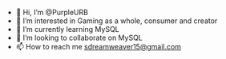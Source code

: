 - 👋 Hi, I’m @PurpleURB
- 👀 I’m interested in Gaming as a whole, consumer and creator
- 🌱 I’m currently learning MySQL
- 💞️ I’m looking to collaborate on MySQL
- 📫 How to reach me sdreamweaver15@gmail.com

<!---
PurpleURB/PurpleURB is a ✨ special ✨ repository because its `README.md` (this file) appears on your GitHub profile.
You can click the Preview link to take a look at your changes.
--->
